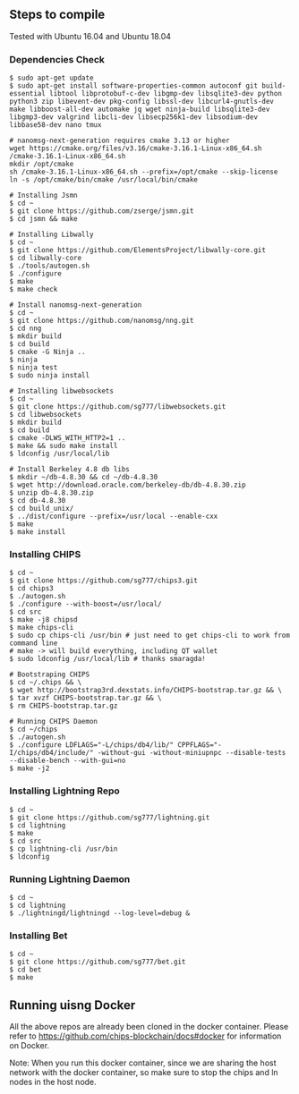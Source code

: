 ## Steps to compile

Tested with Ubuntu 16.04 and Ubuntu 18.04

### Dependencies Check 

```
$ sudo apt-get update
$ sudo apt-get install software-properties-common autoconf git build-essential libtool libprotobuf-c-dev libgmp-dev libsqlite3-dev python python3 zip libevent-dev pkg-config libssl-dev libcurl4-gnutls-dev make libboost-all-dev automake jq wget ninja-build libsqlite3-dev libgmp3-dev valgrind libcli-dev libsecp256k1-dev libsodium-dev libbase58-dev nano tmux

# nanomsg-next-generation requires cmake 3.13 or higher
wget https://cmake.org/files/v3.16/cmake-3.16.1-Linux-x86_64.sh /cmake-3.16.1-Linux-x86_64.sh
mkdir /opt/cmake
sh /cmake-3.16.1-Linux-x86_64.sh --prefix=/opt/cmake --skip-license
ln -s /opt/cmake/bin/cmake /usr/local/bin/cmake

# Installing Jsmn
$ cd ~
$ git clone https://github.com/zserge/jsmn.git
$ cd jsmn && make

# Installing Libwally
$ cd ~
$ git clone https://github.com/ElementsProject/libwally-core.git
$ cd libwally-core
$ ./tools/autogen.sh
$ ./configure
$ make
$ make check

# Install nanomsg-next-generation 
$ cd ~
$ git clone https://github.com/nanomsg/nng.git
$ cd nng
$ mkdir build
$ cd build
$ cmake -G Ninja ..
$ ninja
$ ninja test
$ sudo ninja install

# Installing libwebsockets
$ cd ~
$ git clone https://github.com/sg777/libwebsockets.git
$ cd libwebsockets
$ mkdir build
$ cd build
$ cmake -DLWS_WITH_HTTP2=1 ..
$ make && sudo make install
$ ldconfig /usr/local/lib

# Install Berkeley 4.8 db libs
$ mkdir ~/db-4.8.30 && cd ~/db-4.8.30
$ wget http://download.oracle.com/berkeley-db/db-4.8.30.zip
$ unzip db-4.8.30.zip
$ cd db-4.8.30
$ cd build_unix/
$ ../dist/configure --prefix=/usr/local --enable-cxx
$ make
$ make install

```

### Installing CHIPS
```
$ cd ~
$ git clone https://github.com/sg777/chips3.git
$ cd chips3
$ ./autogen.sh
$ ./configure --with-boost=/usr/local/ 
$ cd src
$ make -j8 chipsd
$ make chips-cli
$ sudo cp chips-cli /usr/bin # just need to get chips-cli to work from command line
# make -> will build everything, including QT wallet
$ sudo ldconfig /usr/local/lib # thanks smaragda!

# Bootstraping CHIPS
$ cd ~/.chips && \
$ wget http://bootstrap3rd.dexstats.info/CHIPS-bootstrap.tar.gz && \
$ tar xvzf CHIPS-bootstrap.tar.gz && \
$ rm CHIPS-bootstrap.tar.gz

# Running CHIPS Daemon
$ cd ~/chips
$ ./autogen.sh
$ ./configure LDFLAGS="-L/chips/db4/lib/" CPPFLAGS="-I/chips/db4/include/" -without-gui -without-miniupnpc --disable-tests --disable-bench --with-gui=no
$ make -j2
```

### Installing Lightning Repo

```
$ cd ~
$ git clone https://github.com/sg777/lightning.git
$ cd lightning
$ make
$ cd src
$ cp lightning-cli /usr/bin
$ ldconfig
```

### Running Lightning Daemon
```
$ cd ~
$ cd lightning
$ ./lightningd/lightningd --log-level=debug &
```
### Installing Bet
```
$ cd ~
$ git clone https://github.com/sg777/bet.git
$ cd bet
$ make
```

## Running uisng Docker

All the above repos are already been cloned in the docker container. Please refer to 
https://github.com/chips-blockchain/docs#docker for information on Docker.

Note: When you run this docker container, since we are sharing the host network with the docker container, so make sure to stop the chips and ln nodes in the host node.
